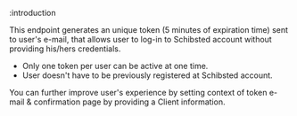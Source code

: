 :introduction

This endpoint generates an unique token (5 minutes of expiration time) sent to user's e-mail, that allows user to log-in to Schibsted account without providing his/hers credentials.
 
* Only one token per user can be active at one time.
* User doesn't have to be previously registered at Schibsted account.

You can further improve user's experience by setting context of token e-mail & confirmation page by providing a Client information.
